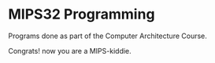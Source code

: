 # MIPS32 Programming 

Programs done as part of the Computer Architecture Course.

Congrats! now you are a MIPS-kiddie.